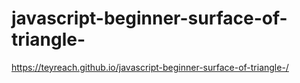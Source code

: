# javascript-beginner-surface-of-triangle-
https://teyreach.github.io/javascript-beginner-surface-of-triangle-/

